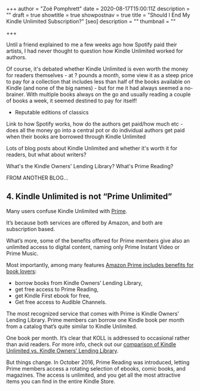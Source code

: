 +++
author = "Zoë Pomphrett"
date = 2020-08-17T15:00:11Z
description = ""
draft = true
showtitle = true
showpostnav = true
title = "Should I End My Kindle Unlimited Subscription?"
[seo]
description = ""
thumbnail = ""

+++

Until a friend explained to me a few weeks ago how Spotify paid their artists, I had never thought to question how Kindle Unlimited worked for authors. 

Of course, it's debated whether Kindle Unlimited is even worth the money for readers themselves - at ? pounds a month, some view it as a steep price to pay for a collection that includes less than half of the books available on Kindle (and none of the big names) - but for me it had always seemed a no-brainer. With multiple books always on the go and usually reading a couple of books a week, it seemed destined to pay for itself! 

* Reputable editions of classics 

Link to how Spotify works, how do the authors get paid/how much etc - does all the money go into a central pot or do individual authors get paid when their books are borrowed through Kindle Unlimited

Lots of blog posts about Kindle Unlimited and whether it's worth it for readers, but what about writers?

What's the Kindle Owners' Lending Library? What's Prime Reading? 

FROM ANOTHER BLOG...

## 4. Kindle Unlimited is not “Prime Unlimited”

Many users confuse Kindle Unlimited with [Prime](https://ebookfriendly.com/amazon-prime-tips-facts/).

It’s because both services are offered by Amazon, and both are subscription based.

What’s more, some of the benefits offered for Prime members give also an unlimited access to digital content, naming only Prime Instant Video or Prime Music.

Most importantly, among many features [Amazon Prime includes benefits for book lovers](https://ebookfriendly.com/amazon-prime-benefits-book-lovers/):

* borrow books from Kindle Owners’ Lending Library,
* get free access to Prime Reading,
* get Kindle First ebook for free,
* Get free access to Audible Channels.

The most recognized service that comes with Prime is Kindle Owners’ Lending Library. Prime members can borrow one Kindle book per month from a catalog that’s quite similar to Kindle Unlimited.

One book per month. It’s clear that KOLL is addressed to occasional rather than avid readers. For more info, check out our [comparison of Kindle Unlimited vs. Kindle Owners’ Lending Library](https://ebookfriendly.com/kindle-owners-lending-library-vs-kindle-unlimited/).

But things change. In October 2016, Prime Reading was introduced, letting Prime members access a rotating selection of ebooks, comic books, and magazines. The access is unlimited, and you get all the most attractive items you can find in the entire Kindle Store.